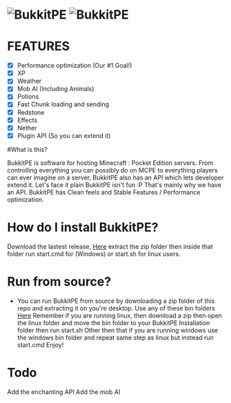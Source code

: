 # ![BukkitPE](https://gyazo.com/b972ad341bceff44a1eb82a75d9db502.png) ![BukkitPE](http://i1279.photobucket.com/albums/y523/textcraft/Jan%202016%20-%204/f73b39b3b74672b3c0ba5a038a930c2a960add0eda39a3ee5e6b4b0d3255bfef95601890afd80709da39a3ee5e6b4b0d3255bfef95601890afd80709bc1f_zpswlyk59ss.png)

# FEATURES
- [x] Performance optimization (Our #1 Goal!)
- [x] XP
- [x] Weather
- [x] Mob AI (Including Animals)
- [x] Potions
- [x] Fast Chunk loading and sending
- [x] Redstone
- [x] Effects
- [x] Nether
- [x] Plugin API (So you can extend it)

#What is this?

BukkitPE is software for hosting Minecraft : Pocket Edition servers. From controlling everything you can possibly do on MCPE to everything players can ever imagine on a server, BukkitPE also has an API which lets developer extend it. Let's face it plain BukkitPE isn't fun :P That's mainly why we have an API. BukkitPE has Clean feels and Stable Features / Performance optimization.

# How do I install BukkitPE?
Download the lastest release, [Here](https://github.com/BukkitPE/BukkitPE/releases/download/1.0.0/BukkitPE.zip) extract the zip folder then inside that folder run start.cmd for (Windows) or start.sh for linux users.

# Run from source?
- You can run BukkitPE from source by downloading a zip folder of this repo and extracting it on you're desktop. Use any of these bin folders [Here](https://github.com/BukkitPE/PHP-Bin-Folder) Remember if you are running linux, then download a zip then open the linux folder and move the bin folder to your BukkitPE Installation folder then run start.sh Other then that if you are running windows use the windows bin folder and repeat same step as linux but instead run start.cmd Enjoy!

# Todo
Add the enchanting API
Add the mob AI
